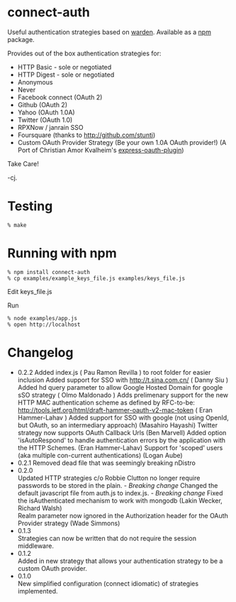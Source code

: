 connect-auth
============

Useful authentication strategies based on [warden]. Available as a [npm] package.

Provides out of the box authentication strategies for:

* HTTP Basic - sole or negotiated
* HTTP Digest - sole or negotiated
* Anonymous
* Never
* Facebook connect (OAuth 2)
* Github (OAuth 2)
* Yahoo (OAuth 1.0A)
* Twitter (OAuth 1.0)
* RPXNow / janrain SSO 
* Foursquare (thanks to http://github.com/stunti)
* Custom OAuth Provider Strategy (Be your own 1.0A OAuth provider!) (A Port of Christian Amor Kvalheim's  [express-oauth-plugin])  

Take Care!

-cj.


Testing
=======

    % make

Running with npm
=================

    % npm install connect-auth
	% cp examples/example_keys_file.js examples/keys_file.js

Edit keys_file.js

Run

    % node examples/app.js
    % open http://localhost


[warden]: http://github.com/hassox/warden
[npm]: http://github.com/isaacs/npm    
[express-oauth-plugin]: http://github.com/christkv/node-express-oauth-plugin


Changelog
=========
 * 0.2.2
    Added index.js ( Pau Ramon Revilla ) to root folder for easier inclusion
    Added support for SSO with http://t.sina.com.cn/ ( Danny Siu )
    Added hd query parameter to allow Google Hosted Domain for google sSO strategy ( Olmo Maldonado )
		Adds prelimenary support for the new HTTP MAC authentication scheme as defined by RFC-to-be:
		http://tools.ietf.org/html/draft-hammer-oauth-v2-mac-token ( Eran Hammer-Lahav ) 
		Added support for SSO with google (not using OpenId, but OAuth, so an intermediary approach) (Masahiro Hayashi)
		Twitter strategy now supports OAuth Callback Urls (Ben Marvell)
		Added option 'isAutoRespond' to handle authentication errors by the application with the HTTP Schemes. (Eran Hammer-Lahav)
		Support for 'scoped' users (aka multiple con-current authentications) (Logan Aube)
 * 0.2.1
		Removed dead file that was seemingly breaking nDistro
 * 0.2.0  
		Updated HTTP strategies c/o Robbie Clutton no longer require passwords to be stored in the plain. - *Breaking change*
		Changed the default javascript file from auth.js to index.js. - *Breaking change*
		Fixed the isAuthenticated mechanism to work with mongodb (Lakin Wecker, Richard Walsh)  
		Realm parameter now ignored in the Authorization header for the OAuth Provider strategy (Wade Simmons)
 * 0.1.3  
		Strategies can now be written that do not require the session middleware.
 * 0.1.2  
		Added in new strategy that allows your authentication strategy to be a custom OAuth provider.
 * 0.1.0  
		New simplified configuration (connect idiomatic) of strategies implemented.